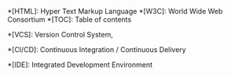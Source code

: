 


*[HTML]: Hyper Text Markup Language
*[W3C]: World Wide Web Consortium
*[TOC]: Table of contents

*[VCS]: Version Control System, 

*[CI/CD]: Continuous Integration / Continuous Delivery

*[IDE]: Integrated Development Environment


[example_com]: https://example.com "example.com from abbreviations.md" 

[img_index]: ../assets/img/img_index.jpg "Start with MkDocs"
